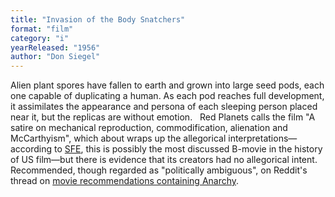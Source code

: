 ```yaml
---
title: "Invasion of the Body Snatchers"
format: "film"
category: "i"
yearReleased: "1956"
author: "Don Siegel"
---
```

Alien plant spores have fallen to earth and grown into  large seed pods, each one capable of duplicating a human. As each pod reaches  full development, it assimilates the appearance and persona of each sleeping  person placed near it, but the replicas are without emotion.
 
Red Planets  calls the film "A satire on mechanical reproduction, commodification, alienation  and McCarthyism", which about wraps up the allegorical interpretations—according  to <a href="http://www.sf-encyclopedia.com/entry/invasion_of_the_body_snatchers"> SFE</a>, this is possibly the most discussed B-movie in the history of US  film—but there is evidence that its creators had no allegorical intent.
 
Recommended, though regarded as "politically ambiguous",  on Reddit's thread on <a href="https://www.reddit.com/r/Anarchism/comments/1953qj/have_you_any_movie_recommendations_containing/"> movie recommendations containing Anarchy</a>.
 